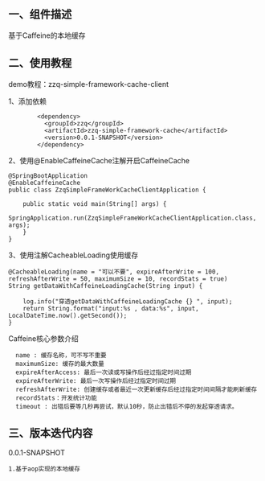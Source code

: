 ## 一、组件描述
基于Caffeine的本地缓存

## 二、使用教程
demo教程：zzq-simple-framework-cache-client

1、添加依赖
```
        <dependency>
          <groupId>zzq</groupId>
          <artifactId>zzq-simple-framework-cache</artifactId>
          <version>0.0.1-SNAPSHOT</version>
        </dependency>
```
2、使用@EnableCaffeineCache注解开启CaffeineCache
```
@SpringBootApplication
@EnableCaffeineCache
public class ZzqSimpleFrameWorkCacheClientApplication {

    public static void main(String[] args) {
        SpringApplication.run(ZzqSimpleFrameWorkCacheClientApplication.class, args);
    }
}
```
3、使用注解CacheableLoading使用缓存
```
@CacheableLoading(name = "可以不要", expireAfterWrite = 100, refreshAfterWrite = 50, maximumSize = 10, recordStats = true)
String getDataWithCaffeineLoadingCache(String input) {

    log.info("穿透getDataWithCaffeineLoadingCache {} ", input);
    return String.format("input:%s , data:%s", input, LocalDateTime.now().getSecond());
}
```
Caffeine核心参数介绍
```
  name : 缓存名称，可不写不重要
  maximumSize: 缓存的最大数量
  expireAfterAccess: 最后一次读或写操作后经过指定时间过期
  expireAfterWrite: 最后一次写操作后经过指定时间过期
  refreshAfterWrite: 创建缓存或者最近一次更新缓存后经过指定时间间隔才能刷新缓存
  recordStats：开发统计功能
  timeout : 出错后要等几秒再尝试，默认10秒，防止出错后不停的发起穿透请求。
```

## 三、版本迭代内容
0.0.1-SNAPSHOT
```
1.基于aop实现的本地缓存
```

